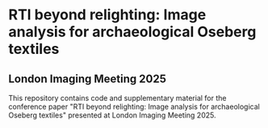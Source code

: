 # RTI beyond relighting: Image analysis for archaeological Oseberg textiles

## London Imaging Meeting 2025
This repository contains code and supplementary material for the conference paper "RTI beyond relighting: Image analysis for archaeological Oseberg textiles" presented at London Imaging Meeting 2025.


